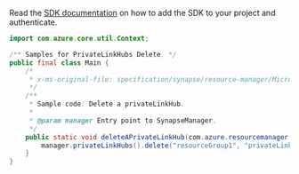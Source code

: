 Read the [SDK documentation](https://github.com/Azure/azure-sdk-for-java/blob/azure-resourcemanager-synapse_1.0.0-beta.2/sdk/synapse/azure-resourcemanager-synapse/README.md) on how to add the SDK to your project and authenticate.

```java
import com.azure.core.util.Context;

/** Samples for PrivateLinkHubs Delete. */
public final class Main {
    /*
     * x-ms-original-file: specification/synapse/resource-manager/Microsoft.Synapse/stable/2021-06-01/examples/DeletePrivateLinkHub.json
     */
    /**
     * Sample code: Delete a privateLinkHub.
     *
     * @param manager Entry point to SynapseManager.
     */
    public static void deleteAPrivateLinkHub(com.azure.resourcemanager.synapse.SynapseManager manager) {
        manager.privateLinkHubs().delete("resourceGroup1", "privateLinkHub1", Context.NONE);
    }
}
```
